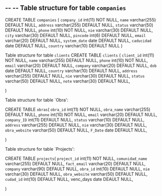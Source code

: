 

--
-- Table structure for table `companies`
--

CREATE TABLE `companies` (
  `company_id` int(11) NOT NULL,
  `name` varchar(255) DEFAULT NULL,
  `address` varchar(255) DEFAULT NULL,
  `status` varchar(50) DEFAULT NULL,
  `phone` int(10) NOT NULL,
  `nie` varchar(30) DEFAULT NULL,
  `city` varchar(30) DEFAULT NULL,
  `pincode` int(6) DEFAULT NULL,
  `email` varchar(20) DEFAULT NULL,
  `system_date` date DEFAULT NULL,
  `caducidad` date DEFAULT NULL,
  `country` varchar(10) DEFAULT NULL
) 

Table structure for table `clients`
CREATE TABLE `clients` (
  `client_id` int(11) NOT NULL,
  `name` varchar(255) DEFAULT NULL,
  `phone` int(10) NOT NULL,
  `email` varchar(20) DEFAULT NULL,
  `company` varchar(20) DEFAULT NULL,
  `dob` date DEFAULT NULL,
  `country` varchar(10) DEFAULT NULL,
  `address` varchar(255) DEFAULT NULL,
  `nie` varchar(30) DEFAULT NULL,
  `status` varchar(50) DEFAULT NULL,
  `note` varchar(30) DEFAULT NULL,
   
)


Table structure for table `Obra':

CREATE TABLE `obras`(
  `obra_id` int(11) NOT NULL,
  `obra_name` varchar(255) DEFAULT NULL,
  `phone` int(10) NOT NULL,
  `email` varchar(20) DEFAULT NULL,
  `company_ID` int(11) DEFAULT NULL,
  `status` varchar(10) DEFAULT NULL,
  `address` varchar(255) DEFAULT NULL,
  `nie` varchar(30) DEFAULT NULL,
  `obra_website` varchar(50) DEFAULT NULL,
  `F_Date` date DEFAULT NULL,
   
)

Table structure for table `Projects':

CREATE TABLE `projects`(
  `project_id` int(11) NOT NULL,
  `comunidad_name` varchar(255) DEFAULT NULL,
  `fact_email` varchar(20) DEFAULT NULL,
  `company` varchar(90) DEFAULT NULL,
  `obra_id` int(10) DEFAULT NULL,
  `nie` varchar(30) DEFAULT NULL,
  `obra_website` varchar(50) DEFAULT NULL,
  `cudad_id` int(10) DEFAULT NULL,
   venc_days date DEAULT NULL,
   
)